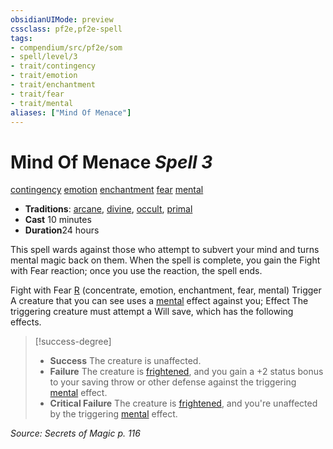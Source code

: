 ```yaml
---
obsidianUIMode: preview
cssclass: pf2e,pf2e-spell
tags:
- compendium/src/pf2e/som
- spell/level/3
- trait/contingency
- trait/emotion
- trait/enchantment
- trait/fear
- trait/mental
aliases: ["Mind Of Menace"]
---
```

# Mind Of Menace *Spell 3*   
[contingency](../../rules/traits/contingency-som.md)  [emotion](../../rules/traits/emotion.md)  [enchantment](../../rules/traits/enchantment.md)  [fear](../../rules/traits/fear.md)  [mental](../../rules/traits/mental.md)  

- **Traditions**: [arcane](../../rules/traits/arcane.md), [divine](../../rules/traits/divine.md), [occult](../../rules/traits/occult.md), [primal](../../rules/traits/primal.md)
- **Cast** 10 minutes 
- **Duration**24 hours

This spell wards against those who attempt to subvert your mind and turns mental magic back on them. When the spell is complete, you gain the Fight with Fear reaction; once you use the reaction, the spell ends.

Fight with Fear [R](../../rules/core-rulebook/chapter-9-playing-the-game.md#Actions "Reaction") (concentrate, emotion, enchantment, fear, mental) Trigger A creature that you can see uses a [mental](../../rules/traits/mental.md) effect against you; Effect The triggering creature must attempt a Will save, which has the following effects.

> [!success-degree] 
> - **Success** The creature is unaffected.
> - **Failure** The creature is [frightened](../../rules/conditions.md#Frightened), and you gain a +2 status bonus to your saving throw or other defense against the triggering [mental](../../rules/traits/mental.md) effect.
> - **Critical Failure** The creature is [frightened](../../rules/conditions.md#Frightened), and you're unaffected by the triggering [mental](../../rules/traits/mental.md) effect.

*Source: Secrets of Magic p. 116*